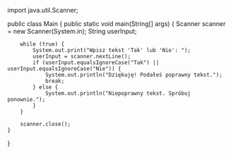 import java.util.Scanner;

public class Main {
    public static void main(String[] args) {
        Scanner scanner = new Scanner(System.in);
        String userInput;

        while (true) {
            System.out.print("Wpisz tekst 'Tak' lub 'Nie': ");
            userInput = scanner.nextLine();
            if (userInput.equalsIgnoreCase("Tak") || userInput.equalsIgnoreCase("Nie")) {
                System.out.println("Dziękuję! Podałeś poprawny tekst.");
                break;
            } else {
                System.out.println("Niepoprawny tekst. Spróbuj ponownie.");
            }
        }

        scanner.close();
    }
}
